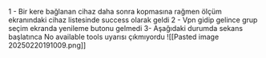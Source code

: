 1 - Bir kere bağlanan cihaz daha sonra kopmasına rağmen ölçüm ekranındaki cihaz listesinde success olarak geldi
2 - Vpn gidip gelince grup seçim ekranda yenileme butonu gelmedi
3- Aşağıdaki durumda sekans başlatınca No available tools uyarısı çıkmıyordu
![[Pasted image 20250220191009.png]]